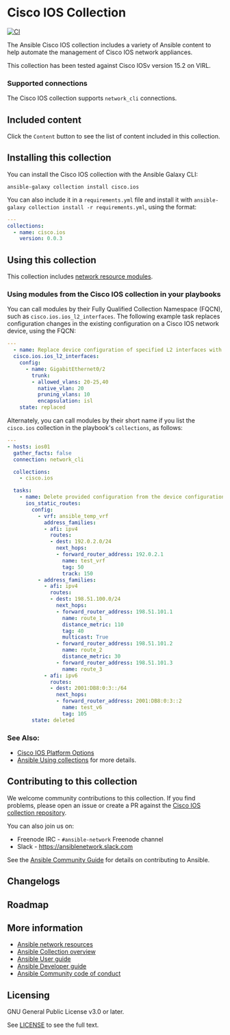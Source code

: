 

# Cisco IOS Collection
[![CI](https://zuul-ci.org/gated.svg)](https://dashboard.zuul.ansible.com/t/ansible/project/github.com/ansible-collections/cisco.ios) <!--[![Codecov](https://img.shields.io/codecov/c/github/ansible-collections/vyos)](https://codecov.io/gh/ansible-collections/cisco.ios)-->

The Ansible Cisco IOS collection includes a variety of Ansible content to help automate the management of Cisco IOS network appliances.

This collection has been tested against Cisco IOSv version 15.2 on VIRL.

### Supported connections
The Cisco IOS collection supports ``network_cli``  connections.

## Included content

Click the ``Content`` button to see the list of content included in this collection.

## Installing this collection

You can install the Cisco IOS collection with the Ansible Galaxy CLI:

    ansible-galaxy collection install cisco.ios

You can also include it in a `requirements.yml` file and install it with `ansible-galaxy collection install -r requirements.yml`, using the format:

```yaml
---
collections:
  - name: cisco.ios
    version: 0.0.3
```
## Using this collection


This collection includes [network resource modules](https://docs.ansible.com/ansible/latest/network/user_guide/network_resource_modules.html).

### Using modules from the Cisco IOS collection in your playbooks

You can call modules by their Fully Qualified Collection Namespace (FQCN), such as `cisco.ios.ios_l2_interfaces`.
The following example task replaces configuration changes in the existing configuration on a Cisco IOS network device, using the FQCN:

```yaml
---
  - name: Replace device configuration of specified L2 interfaces with provided configuration.
  cisco.ios.ios_l2_interfaces:
    config:
      - name: GigabitEthernet0/2
        trunk:
        - allowed_vlans: 20-25,40
          native_vlan: 20
          pruning_vlans: 10
          encapsulation: isl
    state: replaced

```

Alternately, you can call modules by their short name if you list the `cisco.ios` collection in the playbook's `collections`, as follows:

```yaml
---
- hosts: ios01
  gather_facts: false
  connection: network_cli

  collections:
    - cisco.ios

  tasks:
    - name: Delete provided configuration from the device configuration
      ios_static_routes:
        config:
          - vrf: ansible_temp_vrf
            address_families:
            - afi: ipv4
              routes:
              - dest: 192.0.2.0/24
                next_hops:
                - forward_router_address: 192.0.2.1
                  name: test_vrf
                  tag: 50
                  track: 150
          - address_families:
            - afi: ipv4
              routes:
              - dest: 198.51.100.0/24
                next_hops:
                - forward_router_address: 198.51.101.1
                  name: route_1
                  distance_metric: 110
                  tag: 40
                  multicast: True
                - forward_router_address: 198.51.101.2
                  name: route_2
                  distance_metric: 30
                - forward_router_address: 198.51.101.3
                  name: route_3
            - afi: ipv6
              routes:
              - dest: 2001:DB8:0:3::/64
                next_hops:
                - forward_router_address: 2001:DB8:0:3::2
                  name: test_v6
                  tag: 105
        state: deleted
```


### See Also:

* [Cisco IOS Platform Options](https://docs.ansible.com/ansible/latest/network/user_guide/platform_ios.html)
* [Ansible Using collections](https://docs.ansible.com/ansible/latest/user_guide/collections_using.html) for more details.

## Contributing to this collection

We welcome community contributions to this collection. If you find problems, please open an issue or create a PR against the [Cisco IOS collection repository](https://github.com/ansible-collections/cisco.ios).

You can also join us on:

- Freenode IRC - ``#ansible-network`` Freenode channel
- Slack - https://ansiblenetwork.slack.com

See the [Ansible Community Guide](https://docs.ansible.com/ansible/latest/community/index.html) for details on contributing to Ansible.


## Changelogs
<!--Add a link to a changelog.md file or an external docsite to cover this information. -->

## Roadmap

<!-- Optional. Include the roadmap for this collection, and the proposed release/versioning strategy so users can anticipate the upgrade/update cycle. -->

## More information

- [Ansible network resources](https://docs.ansible.com/ansible/latest/network/getting_started/network_resources.html)
- [Ansible Collection overview](https://github.com/ansible-collections/overview)
- [Ansible User guide](https://docs.ansible.com/ansible/latest/user_guide/index.html)
- [Ansible Developer guide](https://docs.ansible.com/ansible/latest/dev_guide/index.html)
- [Ansible Community code of conduct](https://docs.ansible.com/ansible/latest/community/code_of_conduct.html)

## Licensing

GNU General Public License v3.0 or later.

See [LICENSE](https://www.gnu.org/licenses/gpl-3.0.txt) to see the full text.
